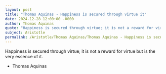 ```yaml
---
layout: post
title: "Thomas Aquinas - Happiness is secured through virtue it"
date: 2024-12-28 12:00:00 -0000
author: Thomas Aquinas
quote: "Happiness is secured through virtue; it is not a reward for virtue but is the very essence of it."
subject: Aristotle
permalink: /Aristotle/Thomas Aquinas/Thomas Aquinas - Happiness is secured through virtue it
---
```


Happiness is secured through virtue; it is not a reward for virtue but is the very essence of it.

- Thomas Aquinas
